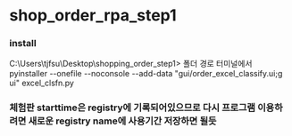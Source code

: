 # shop_order_rpa_step1

### install

C:\Users\tjfsu\Desktop\shopping_order_step1>  폴더 경로 터미널에서 pyinstaller --onefile --noconsole --add-data "gui/order_excel_classify.ui;g
ui" excel_clsfn.py    

### 체험판 starttime은 registry에 기록되어있으므로 다시 프로그램 이용하려면 새로운 registry name에 사용기간 저장하면 될듯
